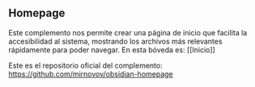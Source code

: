 ## Homepage
Este complemento nos permite crear una página de inicio que facilita la accesibilidad al sistema, mostrando los archivos más relevantes rápidamente para poder navegar. En esta bóveda es: [[Inicio]]

Este es el repositorio oficial del complemento: https://github.com/mirnovov/obsidian-homepage